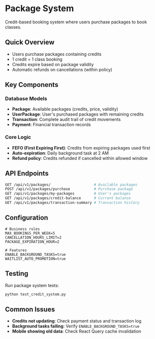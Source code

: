 # Package System

Credit-based booking system where users purchase packages to book classes.

## Quick Overview

- Users purchase packages containing credits
- 1 credit = 1 class booking
- Credits expire based on package validity
- Automatic refunds on cancellations (within policy)

## Key Components

### Database Models
- **Package**: Available packages (credits, price, validity)
- **UserPackage**: User's purchased packages with remaining credits  
- **Transaction**: Complete audit trail of credit movements
- **Payment**: Financial transaction records

### Core Logic
- **FEFO (First Expiring First)**: Credits from expiring packages used first
- **Auto-expiration**: Daily background task at 2 AM
- **Refund policy**: Credits refunded if cancelled within allowed window

## API Endpoints

```bash
GET /api/v1/packages/                    # Available packages
POST /api/v1/packages/purchase           # Purchase package
GET /api/v1/packages/my-packages         # User's packages
GET /api/v1/packages/credit-balance      # Current balance
GET /api/v1/packages/transaction-summary # Transaction history
```

## Configuration

```env
# Business rules
MAX_BOOKINGS_PER_WEEK=5
CANCELLATION_HOURS_LIMIT=2
PACKAGE_EXPIRATION_HOUR=2

# Features
ENABLE_BACKGROUND_TASKS=true
WAITLIST_AUTO_PROMOTION=true
```

## Testing

Run package system tests:
```bash
python test_credit_system.py
```

## Common Issues

- **Credits not updating**: Check payment status and transaction log
- **Background tasks failing**: Verify `ENABLE_BACKGROUND_TASKS=true`
- **Mobile showing old data**: Check React Query cache invalidation